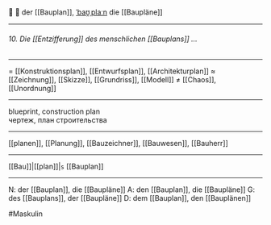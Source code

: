 📐 🔵 der [[Bauplan]], [ˈbaʊ̯ˌplaːn](https://youglish.com/pronounce/Bauplan/german)
die [[Baupläne]]

---
###### 10. Die [[Entzifferung]] des menschlichen [[Bauplans]] …

---
= [[Konstruktionsplan]], [[Entwurfsplan]], [[Architekturplan]]
≈ [[Zeichnung]], [[Skizze]], [[Grundriss]], [[Modell]]
≠ [[Chaos]], [[Unordnung]]

---
blueprint, construction plan  
чертеж, план строительства

---
[[planen]], [[Planung]], [[Bauzeichner]], [[Bauwesen]], [[Bauherr]]

---
[[Bau]]|[[plan]]|`s`
[[Bauplan]]


---
N: der [[Bauplan]], die [[Baupläne]]
A: den [[Bauplan]], die [[Baupläne]]
G: des [[Bauplans]], der [[Baupläne]]
D: dem [[Bauplan]], den [[Bauplänen]]

#Maskulin 
